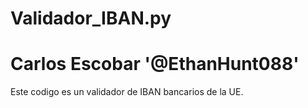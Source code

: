 # Validador_IBAN.py
# Carlos Escobar '@EthanHunt088'
Este codigo es un validador de IBAN bancarios de la UE.
